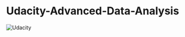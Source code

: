 # Udacity-Advanced-Data-Analysis

![Udacity](https://github.com/HalimMansour/Udacity-Advanced-Data-Analysis/assets/122712424/051a5a9d-7b19-41c2-a8bd-f5e8eb7de0fc)
